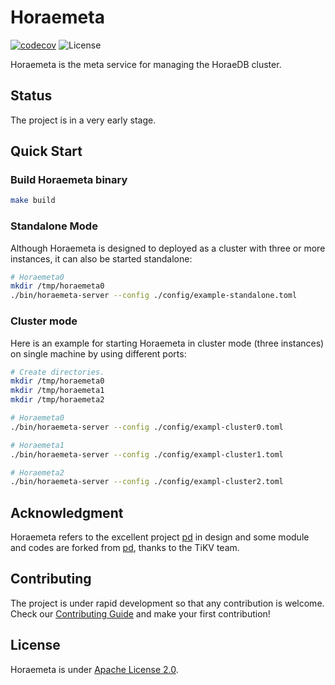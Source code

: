 # Horaemeta

[![codecov](https://codecov.io/gh/CeresDB/horaemeta/branch/main/graph/badge.svg?token=VTYXEAB2WU)](https://codecov.io/gh/CeresDB/horaemeta)
![License](https://img.shields.io/badge/license-Apache--2.0-green.svg)

Horaemeta is the meta service for managing the HoraeDB cluster.

## Status
The project is in a very early stage.

## Quick Start
### Build Horaemeta binary
```bash
make build
```

### Standalone Mode
Although Horaemeta is designed to deployed as a cluster with three or more instances, it can also be started standalone:
```bash
# Horaemeta0
mkdir /tmp/horaemeta0
./bin/horaemeta-server --config ./config/example-standalone.toml
```

### Cluster mode
Here is an example for starting Horaemeta in cluster mode (three instances) on single machine by using different ports:
```bash
# Create directories.
mkdir /tmp/horaemeta0
mkdir /tmp/horaemeta1
mkdir /tmp/horaemeta2

# Horaemeta0
./bin/horaemeta-server --config ./config/exampl-cluster0.toml

# Horaemeta1
./bin/horaemeta-server --config ./config/exampl-cluster1.toml

# Horaemeta2
./bin/horaemeta-server --config ./config/exampl-cluster2.toml
```

## Acknowledgment
Horaemeta refers to the excellent project [pd](https://github.com/tikv/pd) in design and some module and codes are forked from [pd](https://github.com/tikv/pd), thanks to the TiKV team.

## Contributing
The project is under rapid development so that any contribution is welcome.
Check our [Contributing Guide](https://github.com/CeresDB/horaemeta/blob/main/CONTRIBUTING.md) and make your first contribution!

## License
Horaemeta is under [Apache License 2.0](./LICENSE).
